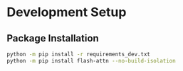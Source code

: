 # Development Setup

## Package Installation

```bash
python -m pip install -r requirements_dev.txt
python -m pip install flash-attn --no-build-isolation
```